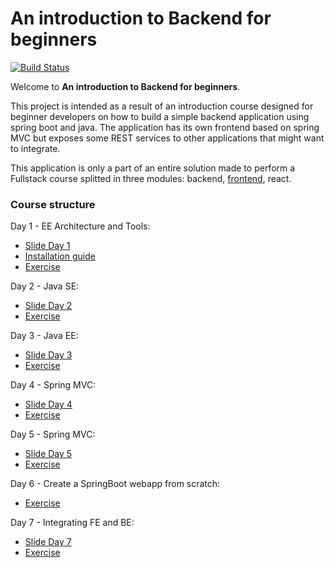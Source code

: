 An introduction to Backend for beginners 
=========================================

[![Build Status](https://travis-ci.org/mcolombosperoni/an-introduction-to-backend-for-beginners.svg?branch=master)](https://travis-ci.org/mcolombosperoni/an-introduction-to-backend-for-beginners)

Welcome to **An introduction to Backend for beginners**.

This project is intended as a result of an introduction course designed for beginner developers on how to build a simple backend application using spring boot and java.
The application has its own frontend based on spring MVC but exposes some REST services to other applications that might want to integrate.

This application is only a part of an entire solution made to perform a Fullstack course splitted in three modules: backend, [frontend](https://marcomontalbano.github.io/an-introduction-to-frontend-for-beginners), react.


### Course structure

Day 1 - EE Architecture and Tools: 
- [Slide Day 1](course/day1/backend_course_day1.pdf)
- [Installation guide](course/day1/InstallTools.md)
- [Exercise](course/day1/exercise.md)

Day 2 - Java SE: 
- [Slide Day 2](course/day2/backend_course_day2.pdf)
- [Exercise](course/day2/exercise.md)

Day 3 - Java EE: 
- [Slide Day 3](course/day3/backend_course_day3.pdf)
- [Exercise](course/day3/exercise.md)
    
Day 4 - Spring MVC: 
- [Slide Day 4](course/day4/backend_course_day4.pdf)
- [Exercise](course/day4/exercise.md)

Day 5 - Spring MVC: 
- [Slide Day 5](course/day5/backend_course_day5.pdf)
- [Exercise](course/day5/exercise.md)

Day 6 - Create a SpringBoot webapp from scratch:
- [Exercise](course/day6)

Day 7 - Integrating FE and BE:
- [Slide Day 7](course/day7/backend_course_day7.pdf)
- [Exercise](course/day7)